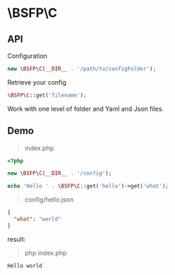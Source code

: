 # \BSFP\C

## API

Configuration

```php
new \BSFP\C(__DIR__ . '/path/to/configFolder');
```

Retrieve your config

```php
\BSFP\C::get('filename');
```

Work with one level of folder and Yaml and Json files.

## Demo

> index.php
```php
<?php

new \BSFP\C(__DIR__ . '/config');

echo 'Hello ' . \BSFP\C::get('hello')->get('what');
```

> config/hello.json
```json
{
  "what": "world"
}
```

result:
> php index.php
```bash
Hello world
```
